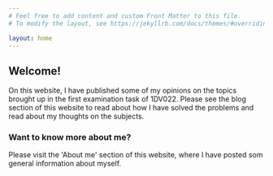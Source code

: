 ```yaml
---
# Feel free to add content and custom Front Matter to this file.
# To modify the layout, see https://jekyllrb.com/docs/themes/#overriding-theme-defaults

layout: home
---
```

## Welcome!

On this website, I have published some of my opinions on the topics brought up in the first examination task of 1DV022. Please see the blog section of this website to read about how I have solved the problems and read about my thoughts on the subjects.

### Want to know more about me?
Please visit the 'About me' section of this website, where I have posted som general information about myself.